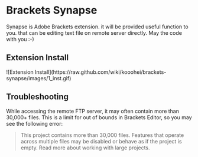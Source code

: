 # Brackets Synapse
Synapse is Adobe Brackets extension. it will be provided useful function to you. that can be editing text file on remote server directly. May the code with you :-)

<h2>Extension Install</h2>
![Extension Install](https://raw.github.com/wiki/kooohei/brackets-synapse/images/1_inst.gif)


<h2>Troubleshooting</h2>

While accessing the remote FTP server, it may often contain more than 30,000+ files. This is a limit for out of bounds in Brackets Editor, so you may see the following error:

  <blockquote>This project contains more than 30,000 files. Features that operate across multiple files may be disabled or behave as if the project is empty. Read more about working with large projects.</blockquote>

